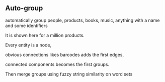 ## Auto-group  

automatically group people, products, books, music, anything with a name and some identifiers

It is shown here for a million products.

Every entity is a node, 

obvious connections likes barcodes adds the first edges, 

connected components becomes the first groups. 

Then merge groups using fuzzy string similarity on word sets    

